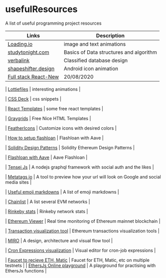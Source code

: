 # usefulResources

A list of useful programming project resources

| Links                                                                                   | Description                             |
| --------------------------------------------------------------------------------------- | --------------------------------------- |
| [Loading.io](https://loading.io/)                                                       | image and text animations               |
| [studytonight.com](https://www.studytonight.com/data-structures/)                       | Basics of Data structures and algorithm |
| [verbalink](https://www.vertabelo.com/blog/designing-an-online-classifieds-data-model/) | Classified database design              |
| [shapeshifter.design](https://shapeshifter.design/)                                     | Android icon animation                  |
| [Full stack React-New](https://www.youtube.com/watch?v=I6ypD7qv3Z8&feature=youtu.be)    | 20/08/2020                              |

| [Lottiefiles](https://lottiefiles.com/) | interesting animations |

| [CSS Deck](https://cssdeck.com/picks/2) | css snippets |

| [React Templates](https://cssdeck.com/picks/https://dev.to/davidepacilio/35-free-react-templates-and-themes-32ci) | some free react templates |

| [Graygrids](https://graygrids.com/) | Free Nice HTML Templates |

| [FeatherIcons](https://feathericons.com/) | Customize icons with desired colors |

| [How to setup flashloan](https://medium.com/coinmonks/how-to-create-flash-loans-with-aave-part-2-ee3ba2f483f9) | Flashloan with Aave |

| [Solidity Design Patterns](https://github.com/fravoll/solidity-patterns) | Solidity Ethereum Design Patterns |

| [Flashloan with Aave](https://github.com/austintgriffith/scaffold-eth/tree/flash-loans-intro) | Aave Flashloan |

| [Tensei Js](https://tenseijs.com/docs/getting-started) | A nodejs graphql framework with social auth and the likes |

| [Metatags io](https://metatags.io/) | A tool to preview how your url will look on Google and social media sites |

| [Useful emoji markdowns](https://www.webfx.com/tools/emoji-cheat-sheet/) | A list of emoji markdowns |

| [Chainlist](https://chainlist.org/) | A list several EVM networks |

| [Rinkeby stats](https://www.rinkeby.io/#stats) | Rinkeby network stats |

| [Ethereum Viewer](http://ethviewer.live/) | Real time monitoring of Ethereum mainnet blockchain |

| [Transaction visualization tool](https://txstreet.com/) | Ethereum transactions visualization tools |

| [MIRO](https://miro.com/) | A design, architecture and visual flow tool |

| [Cron Expressions visualization](https://crontab.guru/) | Visual editor for cron-job expressions |

| [Faucet to recieve ETH, Matic](https://faucet.paradigm.xyz/) | Faucet for ETH, Matic, etc on multiple testnets |
| [EthersJs Online playground](https://playground.ethers.org/) | A playground for practising with EthersJs functions |
